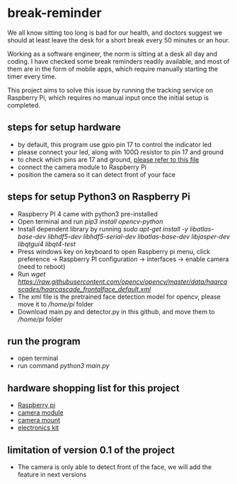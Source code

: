 # break-reminder

We all know sitting too long is bad for our health, and doctors suggest we should at least leave the desk for a short break every 50 minutes or an hour.

Working as a software engineer, the norm is sitting at a desk all day and coding. I have checked some break reminders readily available, and most of them are in the form of mobile apps, which require manually starting the timer every time.

This project aims to solve this issue by running the tracking service on Raspberry Pi, which requires no manual input once the initial setup is completed.

## steps for setup hardware

- by default, this program use gpio pin 17 to control the indicator led
- please connect your led, along with 100Ω resistor to pin 17 and ground
- to check which pins are 17 and ground, [please refer to this file](https://gpiozero.readthedocs.io/en/stable/recipes.html#pin-numbering)
- connect the camera module to Raspberry Pi
- position the camera so it can detect front of your face

## steps for setup Python3 on Raspberry Pi

- Raspberry PI 4 came with python3 pre-installed
- Open terminal and run *pip3 install opencv-python*
- Install dependent library by running *sudo apt-get install -y libatlas-base-dev libhdf5-dev libhdf5-serial-dev libatlas-base-dev libjasper-dev  libqtgui4  libqt4-test*
- Press windows key on keyboard to open Raspberry pi menu, click preference -> Raspberry PI configuration -> interfaces -> enable camera (need to reboot)
- Run *wget https://raw.githubusercontent.com/opencv/opencv/master/data/haarcascades/haarcascade_frontalface_default.xml*
- The xml file is the pretrained face detection model for opencv, please move it to */home/pi* folder
- Download main.py and detector.py in this github, and move them to */home/pi* folder

## run the program

- open terminal
- run command *python3 main.py*

## hardware shopping list for this project
- [Raspberry pi](https://www.pishop.us/product/raspberry-pi-4-model-b-2gb/)
- [camera module](https://www.pishop.us/product/raspberry-pi-camera-module-v2/)
- [camera mount](https://www.pishop.us/product/adjustable-raspberry-pi-camera-mount-protector/)
- [electronics kit](https://www.pishop.us/product/electronic-starter-kit-for-raspberry-pi/)

## limitation of version 0.1 of the project

- The camera is only able to detect front of the face, we will add the feature in next versions
